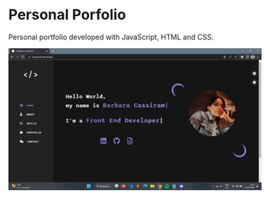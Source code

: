 # Personal Porfolio 

Personal portfolio developed with JavaScript, HTML and CSS.

![cover](./img/cover.png)